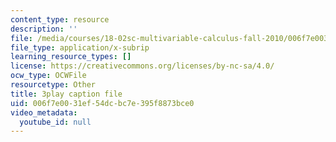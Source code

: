 ```yaml
---
content_type: resource
description: ''
file: /media/courses/18-02sc-multivariable-calculus-fall-2010/006f7e0031ef54dcbc7e395f8873bce0_4kPz8aqm5yE.vtt
file_type: application/x-subrip
learning_resource_types: []
license: https://creativecommons.org/licenses/by-nc-sa/4.0/
ocw_type: OCWFile
resourcetype: Other
title: 3play caption file
uid: 006f7e00-31ef-54dc-bc7e-395f8873bce0
video_metadata:
  youtube_id: null
---
```

